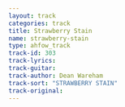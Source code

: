 ```yaml
---
layout: track
categories: track
title: Strawberry Stain
name: strawberry-stain
type: ahfow_track
track-id: 303
track-lyrics: 
track-guitar: 
track-author: Dean Wareham
track-sort: "STRAWBERRY STAIN"
track-original: 
---
```

